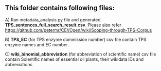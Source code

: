 ## This folder contains following files:

A) Ran metadata_analysis.py file and generated **TPS_sentences_full_search_result.csv**. Please also refer https://github.com/petermr/CEVOpen/wiki/Scoping-through-TPS-Corpus

B) **TPS_EC** (for TPS enzyme commission number) csv file contain TPS enzyme names and EC number.

C) **wiki_binomial_abbreviation** (for abbreviation of scientific name) csv file contain Scientific names of essential oil plants, their wikidata IDs and abbreviations.
